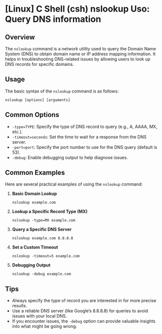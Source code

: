 # [Linux] C Shell (csh) nslookup Uso: Query DNS information

## Overview
The `nslookup` command is a network utility used to query the Domain Name System (DNS) to obtain domain name or IP address mapping information. It helps in troubleshooting DNS-related issues by allowing users to look up DNS records for specific domains.

## Usage
The basic syntax of the `nslookup` command is as follows:

```
nslookup [options] [arguments]
```

## Common Options
- `-type=TYPE`: Specify the type of DNS record to query (e.g., A, AAAA, MX, etc.).
- `-timeout=seconds`: Set the time to wait for a response from the DNS server.
- `-port=port`: Specify the port number to use for the DNS query (default is 53).
- `-debug`: Enable debugging output to help diagnose issues.

## Common Examples
Here are several practical examples of using the `nslookup` command:

1. **Basic Domain Lookup**
   ```
   nslookup example.com
   ```

2. **Lookup a Specific Record Type (MX)**
   ```
   nslookup -type=MX example.com
   ```

3. **Query a Specific DNS Server**
   ```
   nslookup example.com 8.8.8.8
   ```

4. **Set a Custom Timeout**
   ```
   nslookup -timeout=5 example.com
   ```

5. **Debugging Output**
   ```
   nslookup -debug example.com
   ```

## Tips
- Always specify the type of record you are interested in for more precise results.
- Use a reliable DNS server (like Google’s 8.8.8.8) for queries to avoid issues with your local DNS.
- If you encounter issues, the `-debug` option can provide valuable insights into what might be going wrong.